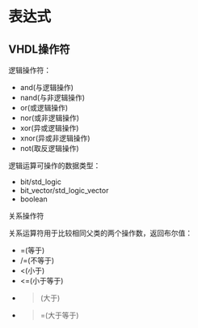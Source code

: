 <!-- Expression.md --- 
;; 
;; Description: 
;; Author: Hongyi Wu(吴鸿毅)
;; Email: wuhongyi@qq.com 
;; Created: 六 7月 29 00:43:07 2017 (+0800)
;; Last-Updated: 六 7月 29 00:54:21 2017 (+0800)
;;           By: Hongyi Wu(吴鸿毅)
;;     Update #: 1
;; URL: http://wuhongyi.cn -->

# 表达式


## VHDL操作符

逻辑操作符：  
- and(与逻辑操作)
- nand(与非逻辑操作)
- or(或逻辑操作)
- nor(或非逻辑操作)
- xor(异或逻辑操作)
- xnor(异或非逻辑操作)
- not(取反逻辑操作)

逻辑运算可操作的数据类型：  
- bit/std_logic
- bit_vector/std_logic_vector
- boolean


关系操作符

关系运算符用于比较相同父类的两个操作数，返回布尔值：
- =(等于)
- /=(不等于)
- <(小于)
- <=(小于等于)
- >(大于)
- >=(大于等于)



<!-- Expression.md ends here -->
